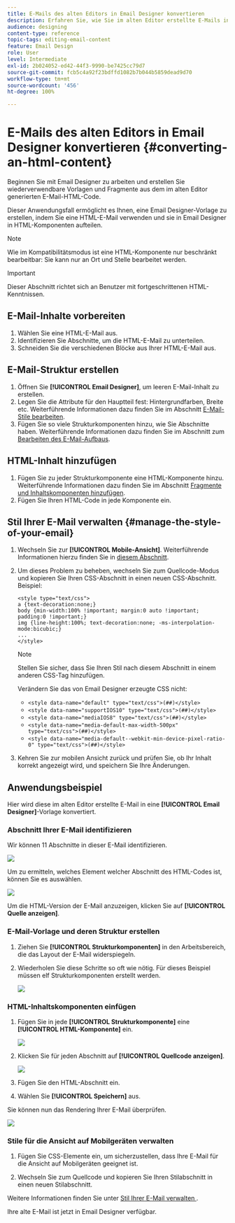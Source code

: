 ```yaml
---
title: E-Mails des alten Editors in Email Designer konvertieren
description: Erfahren Sie, wie Sie im alten Editor erstellte E-Mails in Email Designer konvertieren können.
audience: designing
content-type: reference
topic-tags: editing-email-content
feature: Email Design
role: User
level: Intermediate
exl-id: 2b024052-ed42-44f3-9990-be7425cc79d7
source-git-commit: fcb5c4a92f23bdffd1082b7b044b5859dead9d70
workflow-type: tm+mt
source-wordcount: '456'
ht-degree: 100%

---
```


# E-Mails des alten Editors in Email Designer konvertieren {#converting-an-html-content}

Beginnen Sie mit Email Designer zu arbeiten und erstellen Sie wiederverwendbare Vorlagen und Fragmente aus dem im alten Editor generierten E-Mail-HTML-Code.

Dieser Anwendungsfall ermöglicht es Ihnen, eine Email Designer-Vorlage zu erstellen, indem Sie eine HTML-E-Mail verwenden und sie in Email Designer in HTML-Komponenten aufteilen.

>[!NOTE]
>
>Wie im Kompatibilitätsmodus ist eine HTML-Komponente nur beschränkt bearbeitbar: Sie kann nur an Ort und Stelle bearbeitet werden.

>[!IMPORTANT]
>
>Dieser Abschnitt richtet sich an Benutzer mit fortgeschrittenen HTML-Kenntnissen.

## E-Mail-Inhalte vorbereiten

1. Wählen Sie eine HTML-E-Mail aus.
1. Identifizieren Sie Abschnitte, um die HTML-E-Mail zu unterteilen.
1. Schneiden Sie die verschiedenen Blöcke aus Ihrer HTML-E-Mail aus.

## E-Mail-Struktur erstellen

1. Öffnen Sie **[!UICONTROL Email Designer]**, um leeren E-Mail-Inhalt zu erstellen.
1. Legen Sie die Attribute für den Hauptteil fest: Hintergrundfarben, Breite etc. Weiterführende Informationen dazu finden Sie im Abschnitt [E-Mail-Stile bearbeiten](../../designing/using/styles.md).
1. Fügen Sie so viele Strukturkomponenten hinzu, wie Sie Abschnitte haben. Weiterführende Informationen dazu finden Sie im Abschnitt zum [Bearbeiten des E-Mail-Aufbaus](../../designing/using/designing-from-scratch.md#defining-the-email-structure).

## HTML-Inhalt hinzufügen

1. Fügen Sie zu jeder Strukturkomponente eine HTML-Komponente hinzu. Weiterführende Informationen dazu finden Sie im Abschnitt [Fragmente und Inhaltskomponenten hinzufügen](../../designing/using/designing-from-scratch.md#defining-the-email-structure).
1. Fügen Sie Ihren HTML-Code in jede Komponente ein.

## Stil Ihrer E-Mail verwalten {#manage-the-style-of-your-email}

1. Wechseln Sie zur **[!UICONTROL Mobile-Ansicht]**. Weiterführende Informationen hierzu finden Sie in [diesem Abschnitt](../../designing/using/plain-text-html-modes.md#switching-to-mobile-view).

1. Um dieses Problem zu beheben, wechseln Sie zum Quellcode-Modus und kopieren Sie Ihren CSS-Abschnitt in einen neuen CSS-Abschnitt. Beispiel:

   ```
   <style type="text/css">
   a {text-decoration:none;}
   body {min-width:100% !important; margin:0 auto !important; padding:0 !important;}
   img {line-height:100%; text-decoration:none; -ms-interpolation-mode:bicubic;}
   ...
   </style>
   ```

   >[!NOTE]
   >
   >Stellen Sie sicher, dass Sie Ihren Stil nach diesem Abschnitt in einem anderen CSS-Tag hinzufügen.
   >
   >Verändern Sie das von Email Designer erzeugte CSS nicht:
   >
   >* `<style data-name="default" type="text/css">(##)</style>`
   >* `<style data-name="supportIOS10" type="text/css">(##)</style>`
   >* `<style data-name="mediaIOS8" type="text/css">(##)</style>`
   >* `<style data-name="media-default-max-width-500px" type="text/css">(##)</style>`
   >* `<style data-name="media-default--webkit-min-device-pixel-ratio-0" type="text/css">(##)</style>`

1. Kehren Sie zur mobilen Ansicht zurück und prüfen Sie, ob Ihr Inhalt korrekt angezeigt wird, und speichern Sie Ihre Änderungen.

## Anwendungsbeispiel

Hier wird diese im alten Editor erstellte E-Mail in eine **[!UICONTROL Email Designer]**-Vorlage konvertiert.

### Abschnitt Ihrer E-Mail identifizieren

Wir können 11 Abschnitte in dieser E-Mail identifizieren.

![](assets/html-dce-view-mail.png)

Um zu ermitteln, welches Element welcher Abschnitt des HTML-Codes ist, können Sie es auswählen.

![](assets/breadcrumbs.png)

Um die HTML-Version der E-Mail anzuzeigen, klicken Sie auf **[!UICONTROL Quelle anzeigen]**.

### E-Mail-Vorlage und deren Struktur erstellen

1. Ziehen Sie **[!UICONTROL Strukturkomponenten]** in den Arbeitsbereich, die das Layout der E-Mail widerspiegeln.

1. Wiederholen Sie diese Schritte so oft wie nötig. Für dieses Beispiel müssen elf Strukturkomponenten erstellt werden.

   ![](assets/structure-components-migration.png)

### HTML-Inhaltskomponenten einfügen

1. Fügen Sie in jede **[!UICONTROL Strukturkomponente]** eine **[!UICONTROL HTML-Komponente]** ein.

   ![](assets/html-components.png)

1. Klicken Sie für jeden Abschnitt auf **[!UICONTROL Quellcode anzeigen]**.

   ![](assets/show-source-code.png)

1. Fügen Sie den HTML-Abschnitt ein.

1. Wählen Sie **[!UICONTROL Speichern]** aus.

Sie können nun das Rendering Ihrer E-Mail überprüfen.

![](assets/migrated-email-result.png)

### Stile für die Ansicht auf Mobilgeräten verwalten

1. Fügen Sie CSS-Elemente ein, um sicherzustellen, dass Ihre E-Mail für die Ansicht auf Mobilgeräten geeignet ist.

1. Wechseln Sie zum Quellcode und kopieren Sie Ihren Stilabschnitt in einen neuen Stilabschnitt.

Weitere Informationen finden Sie unter [Stil Ihrer E-Mail verwalten ](#manage-the-style-of-your-email).

Ihre alte E-Mail ist jetzt in Email Designer verfügbar.
